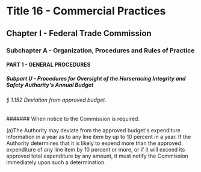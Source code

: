 
# Title 16 - Commercial Practices
## Chapter I - Federal Trade Commission
### Subchapter A - Organization, Procedures and Rules of Practice
#### PART 1 - GENERAL PROCEDURES
##### Subpart U - Procedures for Oversight of the Horseracing Integrity and Safety Authority's Annual Budget
###### § 1.152 Deviation from approved budget.
####### When notice to the Commission is required.

(a)The Authority may deviate from the approved budget's expenditure information in a year as to any line item by up to 10 percent in a year. If the Authority determines that it is likely to expend more than the approved expenditure of any line item by 10 percent or more, or if it will exceed its approved total expenditure by any amount, it must notify the Commission immediately upon such a determination.
